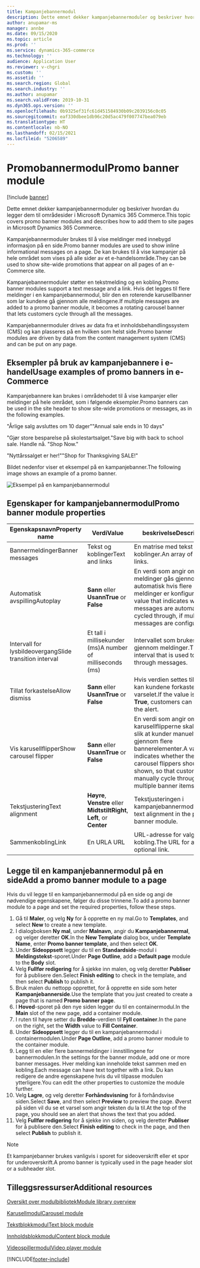 ```yaml
---
title: Kampanjebannermodul
description: Dette emnet dekker kampanjebannermoduler og beskriver hvordan du legger dem til områdesider i Microsoft Dynamics 365 Commerce.
author: anupamar-ms
manager: annbe
ms.date: 09/15/2020
ms.topic: article
ms.prod: ''
ms.service: dynamics-365-commerce
ms.technology: ''
audience: Application User
ms.reviewer: v-chgri
ms.custom: ''
ms.assetid: ''
ms.search.region: Global
ms.search.industry: ''
ms.author: anupamar
ms.search.validFrom: 2019-10-31
ms.dyn365.ops.version: ''
ms.openlocfilehash: 0b9325ef31fc61d451584930b09c2039156c0c05
ms.sourcegitcommit: eaf330dbee1db96c20d5ac479f007747bea079eb
ms.translationtype: HT
ms.contentlocale: nb-NO
ms.lasthandoff: 02/15/2021
ms.locfileid: "5206589"
---
```

# <a name="promo-banner-module"></a><span data-ttu-id="a5c94-103">Promobannermodul</span><span class="sxs-lookup"><span data-stu-id="a5c94-103">Promo banner module</span></span>

[!include [banner](includes/banner.md)]

<span data-ttu-id="a5c94-104">Dette emnet dekker kampanjebannermoduler og beskriver hvordan du legger dem til områdesider i Microsoft Dynamics 365 Commerce.</span><span class="sxs-lookup"><span data-stu-id="a5c94-104">This topic covers promo banner modules and describes how to add them to site pages in Microsoft Dynamics 365 Commerce.</span></span>

<span data-ttu-id="a5c94-105">Kampanjebannermoduler brukes til å vise meldinger med innebygd informasjon på en side.</span><span class="sxs-lookup"><span data-stu-id="a5c94-105">Promo banner modules are used to show inline informational messages on a page.</span></span> <span data-ttu-id="a5c94-106">De kan brukes til å vise kampanjer på hele området som vises på alle sider av et e-handelsområde.</span><span class="sxs-lookup"><span data-stu-id="a5c94-106">They can be used to show site-wide promotions that appear on all pages of an e-Commerce site.</span></span> 

<span data-ttu-id="a5c94-107">Kampanjebannermoduler støtter en tekstmelding og en kobling.</span><span class="sxs-lookup"><span data-stu-id="a5c94-107">Promo banner modules support a text message and a link.</span></span> <span data-ttu-id="a5c94-108">Hvis det legges til flere meldinger i en kampanjebannermodul, blir den en roterende karusellbanner som lar kundene gå gjennom alle meldingene.</span><span class="sxs-lookup"><span data-stu-id="a5c94-108">If multiple messages are added to a promo banner module, it becomes a rotating carousel banner that lets customers cycle through all the messages.</span></span> 

<span data-ttu-id="a5c94-109">Kampanjebannermoduler drives av data fra et innholdsbehandlingssystem (CMS) og kan plasseres på en hvilken som helst side.</span><span class="sxs-lookup"><span data-stu-id="a5c94-109">Promo banner modules are driven by data from the content management system (CMS) and can be put on any page.</span></span>

## <a name="usage-examples-of-promo-banners-in-e-commerce"></a><span data-ttu-id="a5c94-110">Eksempler på bruk av kampanjebannere i e-handel</span><span class="sxs-lookup"><span data-stu-id="a5c94-110">Usage examples of promo banners in e-Commerce</span></span>

<span data-ttu-id="a5c94-111">Kampanjebannere kan brukes i områdehodet til å vise kampanjer eller meldinger på hele området, som i følgende eksempler.</span><span class="sxs-lookup"><span data-stu-id="a5c94-111">Promo banners can be used in the site header to show site-wide promotions or messages, as in the following examples.</span></span>

<span data-ttu-id="a5c94-112">"Årlige salg avsluttes om 10 dager"</span><span class="sxs-lookup"><span data-stu-id="a5c94-112">"Annual sale ends in 10 days"</span></span>

<span data-ttu-id="a5c94-113">"Gjør store besparelse på skolestartsalget.</span><span class="sxs-lookup"><span data-stu-id="a5c94-113">"Save big with back to school sale.</span></span> <span data-ttu-id="a5c94-114">Handle nå. "</span><span class="sxs-lookup"><span data-stu-id="a5c94-114">Shop Now."</span></span>

<span data-ttu-id="a5c94-115">"Nyttårssalget er her!"</span><span class="sxs-lookup"><span data-stu-id="a5c94-115">"Shop for Thanksgiving SALE!"</span></span> 

<span data-ttu-id="a5c94-116">Bildet nedenfor viser et eksempel på en kampanjebanner.</span><span class="sxs-lookup"><span data-stu-id="a5c94-116">The following image shows an example of a promo banner.</span></span>

![Eksempel på en kampanjebannermodul](./media/ecommerce-Promobanner.PNG)

## <a name="promo-banner-module-properties"></a><span data-ttu-id="a5c94-118">Egenskaper for kampanjebannermodul</span><span class="sxs-lookup"><span data-stu-id="a5c94-118">Promo banner module properties</span></span>

| <span data-ttu-id="a5c94-119">Egenskapsnavn</span><span class="sxs-lookup"><span data-stu-id="a5c94-119">Property name</span></span>             | <span data-ttu-id="a5c94-120">Verdi</span><span class="sxs-lookup"><span data-stu-id="a5c94-120">Value</span></span>                              | <span data-ttu-id="a5c94-121">beskrivelse</span><span class="sxs-lookup"><span data-stu-id="a5c94-121">Description</span></span> |
|---------------------------|------------------------------------|-------------|
| <span data-ttu-id="a5c94-122">Bannermeldinger</span><span class="sxs-lookup"><span data-stu-id="a5c94-122">Banner messages</span></span>           | <span data-ttu-id="a5c94-123">Tekst og koblinger</span><span class="sxs-lookup"><span data-stu-id="a5c94-123">Text and links</span></span>                     | <span data-ttu-id="a5c94-124">En matrise med tekst og koblinger.</span><span class="sxs-lookup"><span data-stu-id="a5c94-124">An array of text and links.</span></span> |
| <span data-ttu-id="a5c94-125">Automatisk avspilling</span><span class="sxs-lookup"><span data-stu-id="a5c94-125">Autoplay</span></span>                  | <span data-ttu-id="a5c94-126">**Sann** eller **Usann**</span><span class="sxs-lookup"><span data-stu-id="a5c94-126">**True** or **False**</span></span>              | <span data-ttu-id="a5c94-127">En verdi som angir om meldinger gås gjennom automatisk hvis flere meldinger er konfigurert.</span><span class="sxs-lookup"><span data-stu-id="a5c94-127">A value that indicates whether messages are automatically cycled through, if multiple messages are configured.</span></span> |
| <span data-ttu-id="a5c94-128">Intervall for lysbildeovergang</span><span class="sxs-lookup"><span data-stu-id="a5c94-128">Slide transition interval</span></span> | <span data-ttu-id="a5c94-129">Et tall i millisekunder (ms)</span><span class="sxs-lookup"><span data-stu-id="a5c94-129">A number of milliseconds (ms)</span></span>      | <span data-ttu-id="a5c94-130">Intervallet som brukes til å bla gjennom meldinger.</span><span class="sxs-lookup"><span data-stu-id="a5c94-130">The interval that is used to cycle through messages.</span></span> |
| <span data-ttu-id="a5c94-131">Tillat forkastelse</span><span class="sxs-lookup"><span data-stu-id="a5c94-131">Allow dismiss</span></span>             | <span data-ttu-id="a5c94-132">**Sann** eller **Usann**</span><span class="sxs-lookup"><span data-stu-id="a5c94-132">**True** or **False**</span></span>              | <span data-ttu-id="a5c94-133">Hvis verdien settes til **Sann**, kan kundene forkaste varselet.</span><span class="sxs-lookup"><span data-stu-id="a5c94-133">If the value is set to **True**, customers can dismiss the alert.</span></span> |
| <span data-ttu-id="a5c94-134">Vis karusellflipper</span><span class="sxs-lookup"><span data-stu-id="a5c94-134">Show carousel flipper</span></span>     | <span data-ttu-id="a5c94-135">**Sann** eller **Usann**</span><span class="sxs-lookup"><span data-stu-id="a5c94-135">**True** or **False**</span></span>              | <span data-ttu-id="a5c94-136">En verdi som angir om karusellflipperne skal vises, slik at kunder manuelt kan gå gjennom flere bannerelementer.</span><span class="sxs-lookup"><span data-stu-id="a5c94-136">A value that indicates whether the carousel flippers should be shown, so that customers can manually cycle through multiple banner items.</span></span> |
| <span data-ttu-id="a5c94-137">Tekstjustering</span><span class="sxs-lookup"><span data-stu-id="a5c94-137">Text alignment</span></span>            | <span data-ttu-id="a5c94-138">**Høyre**, **Venstre** eller **Midtstilt**</span><span class="sxs-lookup"><span data-stu-id="a5c94-138">**Right**, **Left**, or **Center**</span></span> | <span data-ttu-id="a5c94-139">Tekstjusteringen i kampanjebannermodulen.</span><span class="sxs-lookup"><span data-stu-id="a5c94-139">The text alignment in the promo banner module.</span></span> |
| <span data-ttu-id="a5c94-140">Sammenkobling</span><span class="sxs-lookup"><span data-stu-id="a5c94-140">Link</span></span>                      | <span data-ttu-id="a5c94-141">En URL</span><span class="sxs-lookup"><span data-stu-id="a5c94-141">A URL</span></span>                              | <span data-ttu-id="a5c94-142">URL-adresse for valgfri kobling.</span><span class="sxs-lookup"><span data-stu-id="a5c94-142">The URL for an optional link.</span></span> |

## <a name="add-a-promo-banner-module-to-a-page"></a><span data-ttu-id="a5c94-143">Legge til en kampanjebannermodul på en side</span><span class="sxs-lookup"><span data-stu-id="a5c94-143">Add a promo banner module to a page</span></span> 

<span data-ttu-id="a5c94-144">Hvis du vil legge til en kampanjebannermodul på en side og angi de nødvendige egenskapene, følger du disse trinnene.</span><span class="sxs-lookup"><span data-stu-id="a5c94-144">To add a promo banner module to a page and set the required properties, follow these steps.</span></span>

1. <span data-ttu-id="a5c94-145">Gå til **Maler**, og velg **Ny** for å opprette en ny mal.</span><span class="sxs-lookup"><span data-stu-id="a5c94-145">Go to **Templates**, and select **New** to create a new template.</span></span>
1. <span data-ttu-id="a5c94-146">I dialogboksen **Ny mal**, under **Malnavn**, angir du **Kampanjebannermal**, og velger deretter **OK**.</span><span class="sxs-lookup"><span data-stu-id="a5c94-146">In the **New Template** dialog box, under **Template Name**, enter **Promo banner template**, and then select **OK**.</span></span>
1. <span data-ttu-id="a5c94-147">Under **Sideoppsett** legger du til en **Standardside**-modul i **Meldingstekst**-sporet.</span><span class="sxs-lookup"><span data-stu-id="a5c94-147">Under **Page Outline**, add a **Default page** module to the **Body** slot.</span></span> 
1. <span data-ttu-id="a5c94-148">Velg **Fullfør redigering** for å sjekke inn malen, og velg deretter **Publiser** for å publisere den.</span><span class="sxs-lookup"><span data-stu-id="a5c94-148">Select **Finish editing** to check in the template, and then select **Publish** to publish it.</span></span> 
1. <span data-ttu-id="a5c94-149">Bruk malen du nettopp opprettet, for å opprette en side som heter **Kampanjebannerside**.</span><span class="sxs-lookup"><span data-stu-id="a5c94-149">Use the template that you just created to create a page that is named **Promo banner page**.</span></span> 
1. <span data-ttu-id="a5c94-150">I **Hoved**-sporet på den nye siden legger du til en containermodul.</span><span class="sxs-lookup"><span data-stu-id="a5c94-150">In the **Main** slot of the new page, add a container module.</span></span> 
1. <span data-ttu-id="a5c94-151">I ruten til høyre setter du **Bredde**-verdien til **Fyll container**.</span><span class="sxs-lookup"><span data-stu-id="a5c94-151">In the pane on the right, set the **Width** value to **Fill Container**.</span></span>
1. <span data-ttu-id="a5c94-152">Under **Sideoppsett** legger du til en kampanjebannermodul i containermodulen.</span><span class="sxs-lookup"><span data-stu-id="a5c94-152">Under **Page Outline**, add a promo banner module to the container module.</span></span>
1. <span data-ttu-id="a5c94-153">Legg til en eller flere bannermeldinger i innstillingene for bannermodulen.</span><span class="sxs-lookup"><span data-stu-id="a5c94-153">In the settings for the banner module, add one or more banner messages.</span></span> <span data-ttu-id="a5c94-154">Hver melding kan inneholde tekst sammen med en kobling.</span><span class="sxs-lookup"><span data-stu-id="a5c94-154">Each message can have text together with a link.</span></span> <span data-ttu-id="a5c94-155">Du kan redigere de andre egenskapene hvis du vil tilpasse modulen ytterligere.</span><span class="sxs-lookup"><span data-stu-id="a5c94-155">You can edit the other properties to customize the module further.</span></span>
1. <span data-ttu-id="a5c94-156">Velg **Lagre**, og velg deretter **Forhåndsvisning** for å forhåndsvise siden.</span><span class="sxs-lookup"><span data-stu-id="a5c94-156">Select **Save**, and then select **Preview** to preview the page.</span></span> <span data-ttu-id="a5c94-157">Øverst på siden vil du se et varsel som angir teksten du la til.</span><span class="sxs-lookup"><span data-stu-id="a5c94-157">At the top of the page, you should see an alert that shows the text that you added.</span></span>
1. <span data-ttu-id="a5c94-158">Velg **Fullfør redigering** for å sjekke inn siden, og velg deretter **Publiser** for å publisere den.</span><span class="sxs-lookup"><span data-stu-id="a5c94-158">Select **Finish editing** to check in the page, and then select **Publish** to publish it.</span></span>

> [!NOTE]
> <span data-ttu-id="a5c94-159">Et kampanjebanner brukes vanligvis i sporet for sideoverskrift eller et spor for underoverskrift.</span><span class="sxs-lookup"><span data-stu-id="a5c94-159">A promo banner is typically used in the page header slot or a subheader slot.</span></span>


## <a name="additional-resources"></a><span data-ttu-id="a5c94-160">Tilleggsressurser</span><span class="sxs-lookup"><span data-stu-id="a5c94-160">Additional resources</span></span>

[<span data-ttu-id="a5c94-161">Oversikt over modulbibliotek</span><span class="sxs-lookup"><span data-stu-id="a5c94-161">Module library overview</span></span>](starter-kit-overview.md)

[<span data-ttu-id="a5c94-162">Karusellmodul</span><span class="sxs-lookup"><span data-stu-id="a5c94-162">Carousel module</span></span>](add-carousel.md)

[<span data-ttu-id="a5c94-163">Tekstblokkmodul</span><span class="sxs-lookup"><span data-stu-id="a5c94-163">Text block module</span></span>](add-content-rich-block.md)

[<span data-ttu-id="a5c94-164">Innholdsblokkmodul</span><span class="sxs-lookup"><span data-stu-id="a5c94-164">Content block module</span></span>](add-hero-module.md)

[<span data-ttu-id="a5c94-165">Videospillermodul</span><span class="sxs-lookup"><span data-stu-id="a5c94-165">Video player module</span></span>](add-video-player.md)


[!INCLUDE[footer-include](../includes/footer-banner.md)]